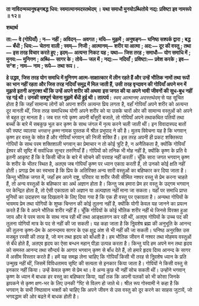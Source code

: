 **ता नाविदन्मय्यनुषङ्गबद्ध** **धिय: स्वमात्मानमदस्तथेदम् ।** **यथा समाधौ मुनयोऽब्धितोये** **नद्य: प्रविष्टा इव नामरूपे ॥ १२॥** 

**शब्दार्थ** 

**ता:—** **वे (गोपियाँ)** **; न—** **नहीं** **; अविदन्—** **अवगत** **; मयि—** **मुझमें** **; अनुषङ्ग—** **घनिष्ठ सश्पर्क द्वारा** **; बद्ध—** **बँधी** **; धिय:—** **चेतना** **वाली** **; स्वम्—** **निजी** **; आत्मानम्—** **शरीर या आत्मा** **; अद:—** **दूर की वस्तु** **; तथा—** **इस तरह विचार करते हुए** **; इदम्—** **अत्यन्त** **निकट यह** **; यथा—** **जिस तरह** **; समाधौ—** **योग समाधि में** **; मुनय:—** **मुनिगण** **; अब्धि—** **सागर के** **; तोये—** **जल में** **; नद्य:—** **नदियाँ** **;** **प्रविष्टा:—** **प्रवेश करके** **; इव—** **स²श** **; नाम—** **नाम** **; रूपे—** **तथा रूप।** **.** 

**हे उद्धव, जिस तरह योग समाधि में मुनिगण आत्म-साक्षात्कार में लीन रहते हैं और उन्हें** **भौतिक नामों तथा रूपों का भान नहीं रहता और जिस तरह नदियाँ समुद्र में मिल जाती हैं, उसी** **तरह वृन्दावन की गोपियाँ अपने मन में मुझसे इतनी अनुरक्त थीं कि उन्हें अपने शरीर की अथवा** **इस जगत की या अपने भावी जीवनों की सुध-बुध नहीं रह गई थी। उनकी सश्पूर्ण चेतना मुझमें** **बँधी हुई थी।** **तात्पर्य :** *स्वम् आत्मानम् अदस्तथेदम्* से यह सूचित होता है कि जहाँ सामान्य लोगों को अपना शरीर अत्यन्त प्रिय लगता है, वहाँ गोपियाँ अपने शरीर को अत्यन्त दूर मानती थीं, जिस तरह समाधिस्थ योगी अपने शरीर को या उसके चारों ओर की सामान्य वस्तुओं को अपने से बहुत दूर मानता है। जब रात गये कृष्ण अपनी बाँसुरी बजाते, तो गोपियाँ अपने तथाकथित पतियों तथा बच्चों के बारे में सबकुछ भूल कर कृष्ण के साथ जंगल में नृत्य करने चली जाती थीं। इन विवादास्पद बातों की स्पष्ट व्यालया *भगवान् कृष्ण* नामक पुस्तक में श्रील प्रभुपाद ने की है। मुलय विवेचना यह है कि भगवान् कृष्ण हर वस्तु के स्रोत हैं और गोपियाँ भगवान् की निजी शक्ति हैं। इस तरह अपनी ही प्रकट शक्तिरूपा गोपियों के साथ परम शक्तिशाली भगवान् का प्रेमाचार न तो कोई त्रुटि है, न अनैतिकता है, क्योंकि गोपियाँ ईश्वर की सृष्टि में सर्वाधिक सुन्दर तरुणियाँ हैं। गोपियों को तनिक भी मोह नहीं है, क्योंकि कृष्ण के प्रति वे इतनी आकृष्ट हैं कि वे किसी चीज के बारे में सोचने की परवाह नहीं करतीं। चूँकि सारा जगत भगवान् कृष्ण के शरीर के भीतर स्थित है, अतएव जब गोपियाँ कृष्ण पर ध्यान एकाग्र करती हैं, तो उनको कोई क्षति नहीं होती। प्रगाढ़ प्रेम का स्वभाव है कि प्रिय के अतिरिक्त अन्य सारी वस्तुओं का बहिष्कार कर दिया जाता है। किन्तु भौतिक जगत में, जहाँ हम अपने राष्ट्र, परिवार या शरीर जैसी सीमित नश्वर वस्तु से प्रेम करना चाहते हैं, तो अन्य वस्तुओं के बहिष्कार का अर्थ अज्ञान होता है। किन्तु जब हमारा प्रेम हर वस्तु के उद्गम भगवान् पर केन्द्रित होता है, तो ऐसी एकाग्रता को अज्ञान या अल्पज्ञता नहीं माना जा सकता। यहाँ पर समाधि प्राप्त मुनियों का उदाहरण यह दिखलाने के लिए दिया गया है कि एक ही वस्तु पर एकाग्रता है। अन्यथा गोपियों के भावमय प्रेम तथा योगियों के शुष्क चिन्तन की कोई तुलना नहीं है, क्योंकि योगी केवल यह जानने का प्रयत्न करते हैं कि वे अपने भौतिक शरीर नहीं हैं। चूँकि गोपियों के कोई भौतिक शरीर नहीं थे जिनसे विरक्त हुआ जाय और वे परम सत्य के साथ नाच रही थीं तथा आङ्क्षलगन कर रही थीं, अतएव गोपियों के उच्च पद की तुलना योगियों मात्र के पद से नहीं की जा सकती। यह कहा जाता है कि निॢवशेष ब्रह्म की अनुभूति के आनन्द की तुलना कृष्ण-प्रेम के आनन्दमय सागर के एक क्षुद्र अंश से भी नहीं की जा सकती। घनिष्ठ अनुरक्ति उस मजबूत रस्सी की तरह है, जो मन तथा हृदय को बाँधती है। हम भौतिक जीवन में नश्वर तथा मोहमय वस्तुओं से बँधे होते हैं, अतएव हृदय का ऐसा बन्धन महान् पीड़ा उत्पन्न करता है। किन्तु यदि हम अपने मन तथा हृदय को समस्त आनन्द तथा सौन्दर्य के आगार भगवान् कृष्ण से बाँध देते हैं, तो हमारे हृदय दिव्य आनन्द के सागर में असीम विस्तार करते हैं। हमें यह समझ लेना चाहिए कि गोपियाँ किसी भी तरह से निॢवशेष ध्यान के प्रति उन्मुख नहीं थीं, जिसमें विविधतामय सृष्टि की सत्यता से इनकार किया जाता है। गोपियों ने किसी वस्तु से इनकार नहीं किया। उन्हें केवल कृष्ण से प्रेम था। वे अन्य कुछ भी नहीं सोच सकती थीं। उन्होंने भगवान् कृष्ण के ध्यान में बाधक हर वस्तु का बहिष्कार किया, यहाँ तक कि अपनी पलकों को भी कोसा जिनके झपकने से कृष्ण क्षण-भर के लिए उनकी ²ष्टि से विलग हो जाते थे। श्रील रूप गोस्वामी ने कहा है कि भगवान् के सभी निष्ठावान भक्तों को चाहिए कि अपने जीवन से उस वस्तु को दूर करने का साहस जुटायें, जो भगवद्धाम की ओर बढऩे में बाधक होती है।  